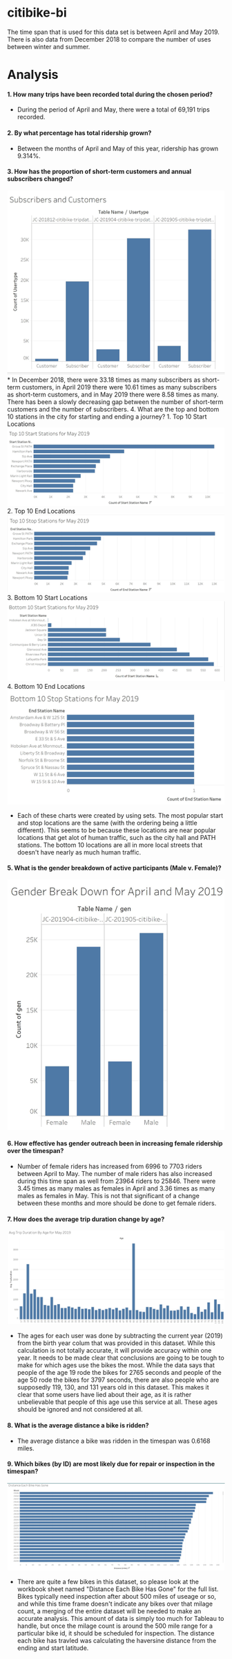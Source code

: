 # citibike-bi
The time span that is used for this data set is between April and May 2019.  There is also data from December 2018 to compare the number of uses between winter and summer.

# Analysis
#### 1. How many trips have been recorded total during the chosen period?
   *  During the period of April and May, there were a total of 69,191 trips recorded.
#### 2. By what percentage has total ridership grown?
   * Between the months of April and May of this year, ridership has grown 9.314%.
#### 3. How has the proportion of short-term customers and annual subscribers changed?
![Subscribers and Temp](readme_assets/subsVsCustomers.JPG)
    * In December 2018, there were 33.18 times as many subscribers as short-term customers, in April 2019 there were 10.61 times as many subscribers as short-term customers, and in May 2019 there were 8.58 times as many.  There has been a slowly decreasing gap between the number of short-term customers and the number of subscribers.
 4. What are the top and bottom 10 stations in the city for starting and ending a journey?
    1. Top 10 Start Locations 
    ![Top 10 Start Locations](readme_assets/top10start.JPG)
    2. Top 10 End Locations
    ![Top 10 End Locations](readme_assets/top10stop.JPG)
    3. Bottom 10 Start Locations
    ![Bottom 10 Start Locations](readme_assets/bottom10start.JPG)
    4. Bottom 10 End Locations
    ![Bottom 10 End Locations](readme_assets/bottom10stop.JPG)
* Each of these charts were created by using sets.  The most popular start and stop locations are the same (with the ordering being a little different).  This seems to be because these locations are near popular locations that get alot of human traffic, such as the city hall and PATH stations.  The bottom 10 locations are all in more local streets that doesn't have nearly as much human traffic.
#### 5. What is the gender breakdown of active participants (Male v. Female)?
![Gender Breakdown](readme_assets/genderBreakdown.JPG)
#### 6. How effective has gender outreach been in increasing female ridership over the timespan?
   * Number of female riders has increased from 6996 to 7703 riders between April to May.  The number of male riders has also increased during this time span as well from 23964 riders to 25846.  There were 3.45 times as many males as females in April and 3.36 times as many males as females in May.  This is not that significant of a change between these months and more should be done to get female riders.
#### 7. How does the average trip duration change by age?
![Age and Trip Duration](readme_assets/avgTripDuration.JPG)
* The ages for each user was done by subtracting the current year (2019) from the birth year colum that was provided in this dataset.  While this calculation is not totally accurate, it will provide accuracy within one year.  It needs to be made clear that conclusions are going to be tough to make for which ages use the bikes the most.  While the data says that people of the age 19 rode the bikes for 2765 seconds and people of the age 50 rode the bikes for 3797 seconds, there are also people who are supposedly 119, 130, and 131 years old in this dataset.  This makes it clear that some users have lied about their age, as it is rather unbelievable that people of this age use this service at all.  These ages should be ignored and not considered at all.
#### 8. What is the average distance a bike is ridden?
   * The average distance a bike was ridden in the timespan was 0.6168 miles.
#### 9. Which bikes (by ID) are most likely due for repair or inspection in the timespan?
![Age and Trip Duration](readme_assets/distance.JPG)
* There are quite a few bikes in this dataset, so please look at the workbook sheet named "Distance Each Bike Has Gone" for the full list.  Bikes typically need inspection after about 500 miles of useage or so, and while this time frame doesn't indicate any bikes over that milage count, a merging of the entire dataset will be needed to make an accurate analysis.  This amount of data is simply too much for Tableau to handle, but once the milage count is around the 500 mile range for a particular bike id, it should be scheduled for inspection.  The distance each bike has travled was calculating the haversine distance from the ending and start latitude.
#### 
 




